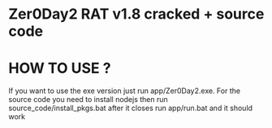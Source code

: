 # Zer0Day2 RAT v1.8 cracked + source code
# HOW TO USE ?
If you want to use the exe version just run app/Zer0Day2.exe.
For the source code you need to install nodejs then run source_code/install_pkgs.bat
after it closes run app/run.bat and it should work
